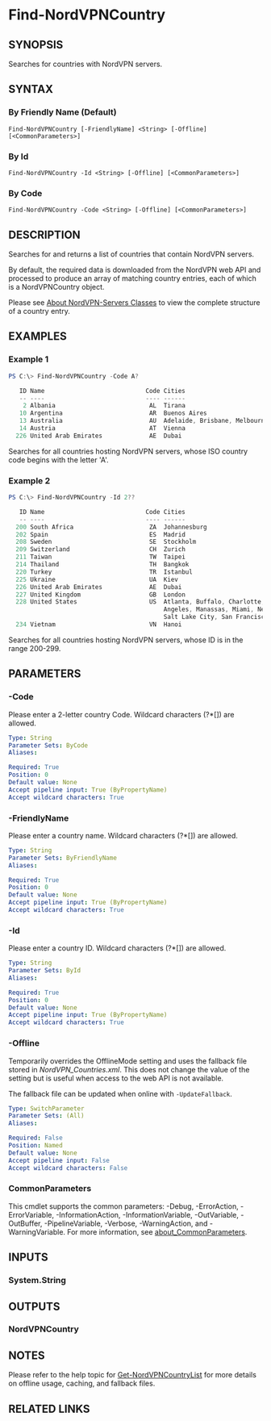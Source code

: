 ﻿# Find-NordVPNCountry

## SYNOPSIS
Searches for countries with NordVPN servers.

## SYNTAX

### By Friendly Name (Default)
```
Find-NordVPNCountry [-FriendlyName] <String> [-Offline] [<CommonParameters>]
```

### By Id
```
Find-NordVPNCountry -Id <String> [-Offline] [<CommonParameters>]
```

### By Code
```
Find-NordVPNCountry -Code <String> [-Offline] [<CommonParameters>]
```

## DESCRIPTION
Searches for and returns a list of countries that contain NordVPN servers.

By default, the required data is downloaded from the NordVPN web API and
processed to produce an array of matching country entries, each of which is a
NordVPNCountry object.

Please see [About NordVPN-Servers Classes](./about_NordVPN-Servers_Classes.md)
to view the complete structure of a country entry.

## EXAMPLES

### Example 1
```powershell
PS C:\> Find-NordVPNCountry -Code A?

   ID Name                            Code Cities
   -- ----                            ---- ------
    2 Albania                          AL  Tirana
   10 Argentina                        AR  Buenos Aires
   13 Australia                        AU  Adelaide, Brisbane, Melbourne, Perth, Sydney
   14 Austria                          AT  Vienna
  226 United Arab Emirates             AE  Dubai
```

Searches for all countries hosting NordVPN servers, whose ISO country code
begins with the letter 'A'.

### Example 2
```powershell
PS C:\> Find-NordVPNCountry -Id 2??

   ID Name                            Code Cities
   -- ----                            ---- ------
  200 South Africa                     ZA  Johannesburg
  202 Spain                            ES  Madrid
  208 Sweden                           SE  Stockholm
  209 Switzerland                      CH  Zurich
  211 Taiwan                           TW  Taipei
  214 Thailand                         TH  Bangkok
  220 Turkey                           TR  Istanbul
  225 Ukraine                          UA  Kiev
  226 United Arab Emirates             AE  Dubai
  227 United Kingdom                   GB  London
  228 United States                    US  Atlanta, Buffalo, Charlotte, Chicago, Dallas, Denver, Los
                                           Angeles, Manassas, Miami, New York, Phoenix, Saint Louis,
                                           Salt Lake City, San Francisco, Seattle
  234 Vietnam                          VN  Hanoi
```

Searches for all countries hosting NordVPN servers, whose ID is in the range
200-299.

## PARAMETERS

### -Code
Please enter a 2-letter country Code.
Wildcard characters (?*\[\]) are allowed.

```yaml
Type: String
Parameter Sets: ByCode
Aliases:

Required: True
Position: 0
Default value: None
Accept pipeline input: True (ByPropertyName)
Accept wildcard characters: True
```

### -FriendlyName
Please enter a country name.
Wildcard characters (?*\[\]) are allowed.

```yaml
Type: String
Parameter Sets: ByFriendlyName
Aliases:

Required: True
Position: 0
Default value: None
Accept pipeline input: True (ByPropertyName)
Accept wildcard characters: True
```

### -Id
Please enter a country ID.
Wildcard characters (?*\[\]) are allowed.

```yaml
Type: String
Parameter Sets: ById
Aliases:

Required: True
Position: 0
Default value: None
Accept pipeline input: True (ByPropertyName)
Accept wildcard characters: True
```

### -Offline
Temporarily overrides the OfflineMode setting and uses the fallback file stored
in *NordVPN_Countries.xml*. This does not change the value of the setting but
is useful when access to the web API is not available.

The fallback file can be updated when online with `-UpdateFallback`.

```yaml
Type: SwitchParameter
Parameter Sets: (All)
Aliases:

Required: False
Position: Named
Default value: None
Accept pipeline input: False
Accept wildcard characters: False
```

### CommonParameters
This cmdlet supports the common parameters: -Debug, -ErrorAction, -ErrorVariable, -InformationAction, -InformationVariable, -OutVariable, -OutBuffer, -PipelineVariable, -Verbose, -WarningAction, and -WarningVariable. For more information, see [about_CommonParameters](http://go.microsoft.com/fwlink/?LinkID=113216).

## INPUTS

### System.String

## OUTPUTS

### NordVPNCountry

## NOTES

Please refer to the help topic for [Get-NordVPNCountryList](./Get-NordVPNCountryList.md)
for more details on offline usage, caching, and fallback files.

## RELATED LINKS
